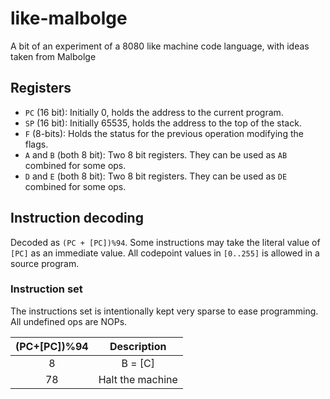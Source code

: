 # like-malbolge
A bit of an experiment of a 8080 like machine code language, with ideas taken from Malbolge
## Registers
* `PC` (16 bit): Initially 0, holds the address to the current program.
* `SP` (16 bit): Initially 65535, holds the address to the top of the stack.
* `F` (8-bits): Holds the status for the previous operation modifying the flags.
* `A` and `B` (both 8 bit): Two 8 bit registers. They can be used as `AB` combined for some ops.
* `D` and `E` (both 8 bit): Two 8 bit registers. They can be used as `DE` combined for some ops.

## Instruction decoding
Decoded as `(PC + [PC])%94`. Some instructions may take the literal value of `[PC]` as an immediate value. All codepoint values in `[0..255]` is allowed in a source program.

### Instruction set
The instructions set is intentionally kept very sparse to ease programming. All undefined ops are NOPs.

| (PC+[PC])%94 | Description |
| :----------: | :---------: |
|      8       |   B = [C]   |
|      78      | Halt the machine |
